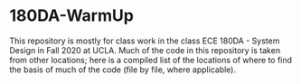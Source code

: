 # 180DA-WarmUp
This repository is mostly for class work in the class ECE 180DA - System Design in Fall 2020 at UCLA. 
Much of the code in this repository is taken from other locations; here is a compiled list of the locations of where to find the basis of much of the code (file by file, where applicable). 

